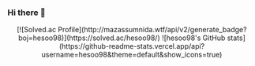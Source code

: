 ### Hi there 👋

<!--
**hesoo98/hesoo98** is a ✨ _special_ ✨ repository because its `README.md` (this file) appears on your GitHub profile.

Here are some ideas to get you started:

- 🔭 I’m currently working on ...
- 🌱 I’m currently learning ...
- 👯 I’m looking to collaborate on ...
- 🤔 I’m looking for help with ...
- 💬 Ask me about ...
- 📫 How to reach me: ...
- 😄 Pronouns: ...
- ⚡ Fun fact: ...
-->
<!--![header](https://capsule-render.vercel.app/api?type=wave&color=auto&height=300&section=header&text=capsule%20render&fontSize=90)
[![Solved.ac Profile](http://mazassumnida.wtf/api/v2/generate_badge?boj=hesoo98)](https://solved.ac/hesoo98/)
![hesoo98's GitHub stats](https://github-readme-stats.vercel.app/api?username=hesoo98&theme=default&show_icons=true)
-->

<div align="center">
  [![Solved.ac Profile](http://mazassumnida.wtf/api/v2/generate_badge?boj=hesoo98)](https://solved.ac/hesoo98/)
  ![hesoo98's GitHub stats](https://github-readme-stats.vercel.app/api?username=hesoo98&theme=default&show_icons=true)
</div>
